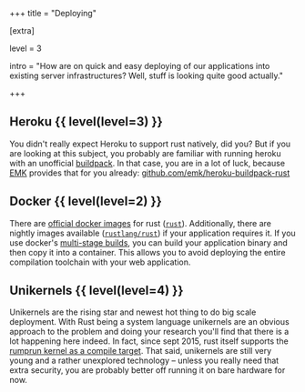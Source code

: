 +++
title = "Deploying"

[extra]

level = 3

intro = "How are on quick and easy deploying of our applications into existing server infrastructures? Well, stuff is looking quite good actually."

+++
<h2>Heroku {{ level(level=3) }}</h2>

You didn't really expect Heroku to support rust natively, did you? But if you are looking at this subject, you probably are familiar with running heroku with an unofficial [buildpack](https://devcenter.heroku.com/articles/buildpacks). In that case, you are in a lot of luck, because [EMK](https://github.com/emk) provides that for you already: [github.com/emk/heroku-buildpack-rust](https://github.com/emk/heroku-buildpack-rust)

<h2>Docker {{ level(level=2) }}</h2>

There are [official docker images](https://github.com/rust-lang-nursery/docker-rust) for rust ([`rust`](https://hub.docker.com/_/rust/)). Additionally, there are nightly images available ([`rustlang/rust`](https://hub.docker.com/r/rustlang/rust/)) if your application requires it. If you use docker's [multi-stage builds](https://docs.docker.com/develop/develop-images/multistage-build/), you can build your application binary and then copy it into a container. This allows you to avoid deploying the entire compilation toolchain with your web application.

<h2>Unikernels {{ level(level=4) }}</h2>

Unikernels are the rising star and newest hot thing to do big scale deployment. With Rust being a system language unikernels are an obvious approach to the problem and doing your research you'll find that there is a lot happening here indeed. In fact, since sept 2015, rust itself supports the [rumprun kernel as a compile target](https://github.com/rust-lang/rust/commit/c099cfab061e8464141a1cf85c2bd09536a311d0). That said, unikernels are still very young and a rather unexplored technology – unless you really need that extra security, you are probably better off running it on bare hardware for now.
